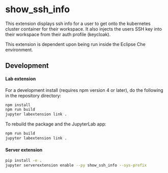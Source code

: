 # show_ssh_info

This extension displays ssh info for a user to get onto the kubernetes cluster container for 
their workspace. It also injects the users SSH key into their workspace from their auth 
profile (keycloak). 

This extension is dependent upon being run inside the Eclipse Che environment.


## Development

#### Lab extension
For a development install (requires npm version 4 or later), do the following in the repository directory:

```bash
npm install
npm run build
jupyter labextension link .
```

To rebuild the package and the JupyterLab app:

```bash
npm run build
jupyter labextension link .
```

#### Server extension

```bash
pip install -e .
jupyter serverextension enable --py show_ssh_info --sys-prefix

```

